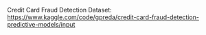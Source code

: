 Credit Card Fraud Detection Dataset:
https://www.kaggle.com/code/gpreda/credit-card-fraud-detection-predictive-models/input
